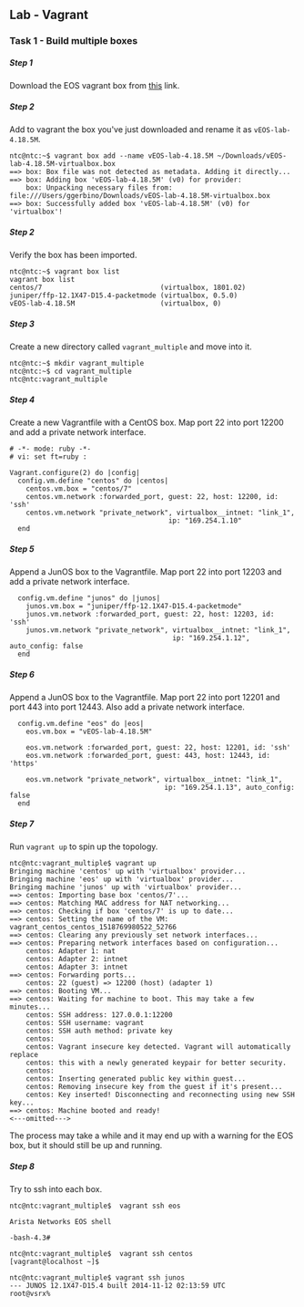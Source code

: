 ## Lab - Vagrant

### Task 1 - Build multiple boxes

##### Step 1

Download the EOS vagrant box from [this](link) link.

##### Step 2

Add to vagrant the box you've just downloaded and rename it as `vEOS-lab-4.18.5M`.

```
ntc@ntc:~$ vagrant box add --name vEOS-lab-4.18.5M ~/Downloads/vEOS-lab-4.18.5M-virtualbox.box
==> box: Box file was not detected as metadata. Adding it directly...
==> box: Adding box 'vEOS-lab-4.18.5M' (v0) for provider:
    box: Unpacking necessary files from: file:///Users/ggerbino/Downloads/vEOS-lab-4.18.5M-virtualbox.box
==> box: Successfully added box 'vEOS-lab-4.18.5M' (v0) for 'virtualbox'!
```


##### Step 2

Verify the box has been imported.

```
ntc@ntc:~$ vagrant box list
vagrant box list
centos/7                             (virtualbox, 1801.02)
juniper/ffp-12.1X47-D15.4-packetmode (virtualbox, 0.5.0)
vEOS-lab-4.18.5M                     (virtualbox, 0)
```


##### Step 3

Create a new directory called `vagrant_multiple` and move into it.

```
ntc@ntc:~$ mkdir vagrant_multiple
ntc@ntc:~$ cd vagrant_multiple
ntc@ntc:vagrant_multiple
```

##### Step 4

Create a new Vagrantfile with a CentOS box. Map port 22 into port 12200 and add a private network interface.

```
# -*- mode: ruby -*-
# vi: set ft=ruby :

Vagrant.configure(2) do |config|
  config.vm.define "centos" do |centos|
    centos.vm.box = "centos/7"
    centos.vm.network :forwarded_port, guest: 22, host: 12200, id: 'ssh'
    centos.vm.network "private_network", virtualbox__intnet: "link_1",
                                       ip: "169.254.1.10"
  end
```

##### Step 5

Append a JunOS box to the Vagrantfile. Map port 22 into port 12203 and add a private network interface.

```
  config.vm.define "junos" do |junos|
    junos.vm.box = "juniper/ffp-12.1X47-D15.4-packetmode"
    junos.vm.network :forwarded_port, guest: 22, host: 12203, id: 'ssh'
    junos.vm.network "private_network", virtualbox__intnet: "link_1",
                                        ip: "169.254.1.12", auto_config: false
  end
```


##### Step 6

Append a JunOS box to the Vagrantfile. Map port 22 into port 12201 and port 443 into port 12443. Also add a private network interface.

```
  config.vm.define "eos" do |eos|
    eos.vm.box = "vEOS-lab-4.18.5M"

    eos.vm.network :forwarded_port, guest: 22, host: 12201, id: 'ssh'
    eos.vm.network :forwarded_port, guest: 443, host: 12443, id: 'https'

    eos.vm.network "private_network", virtualbox__intnet: "link_1",
                                      ip: "169.254.1.13", auto_config: false
  end
```

##### Step 7

Run `vagrant up` to spin up the topology.

```
ntc@ntc:vagrant_multiple$ vagrant up
Bringing machine 'centos' up with 'virtualbox' provider...
Bringing machine 'eos' up with 'virtualbox' provider...
Bringing machine 'junos' up with 'virtualbox' provider...
==> centos: Importing base box 'centos/7'...
==> centos: Matching MAC address for NAT networking...
==> centos: Checking if box 'centos/7' is up to date...
==> centos: Setting the name of the VM: vagrant_centos_centos_1518769980522_52766
==> centos: Clearing any previously set network interfaces...
==> centos: Preparing network interfaces based on configuration...
    centos: Adapter 1: nat
    centos: Adapter 2: intnet
    centos: Adapter 3: intnet
==> centos: Forwarding ports...
    centos: 22 (guest) => 12200 (host) (adapter 1)
==> centos: Booting VM...
==> centos: Waiting for machine to boot. This may take a few minutes...
    centos: SSH address: 127.0.0.1:12200
    centos: SSH username: vagrant
    centos: SSH auth method: private key
    centos:
    centos: Vagrant insecure key detected. Vagrant will automatically replace
    centos: this with a newly generated keypair for better security.
    centos:
    centos: Inserting generated public key within guest...
    centos: Removing insecure key from the guest if it's present...
    centos: Key inserted! Disconnecting and reconnecting using new SSH key...
==> centos: Machine booted and ready!
<---omitted--->
```

The process may take a while and it may end up with a warning for the EOS box, but it should still be up and running.

##### Step 8

Try to ssh into each box.

```
ntc@ntc:vagrant_multiple$  vagrant ssh eos

Arista Networks EOS shell

-bash-4.3#
```

```
ntc@ntc:vagrant_multiple$  vagrant ssh centos
[vagrant@localhost ~]$
```

```
ntc@ntc:vagrant_multiple$ vagrant ssh junos
--- JUNOS 12.1X47-D15.4 built 2014-11-12 02:13:59 UTC
root@vsrx%
```
